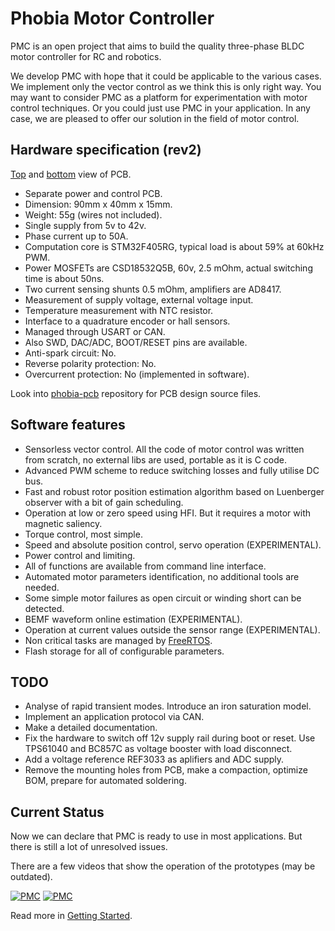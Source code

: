 # Phobia Motor Controller

PMC is an open project that aims to build the quality three-phase BLDC motor
controller for RC and robotics.

We develop PMC with hope that it could be applicable to the various cases. We
implement only the vector control as we think this is only right way. You may
want to consider PMC as a platform for experimentation with motor control
techniques. Or you could just use PMC in your application. In any case, we
are pleased to offer our solution in the field of motor control.

## Hardware specification (rev2)

[Top](doc/pmc_rev2_top.jpg) and [bottom](doc/pmc_rev2_bot.jpg) view of PCB.

* Separate power and control PCB.
* Dimension: 90mm x 40mm x 15mm.
* Weight: 55g (wires not included).
* Single supply from 5v to 42v.
* Phase current up to 50A.
* Computation core is STM32F405RG, typical load is about 59% at 60kHz PWM.
* Power MOSFETs are CSD18532Q5B, 60v, 2.5 mOhm, actual switching time is about 50ns.
* Two current sensing shunts 0.5 mOhm, amplifiers are AD8417.
* Measurement of supply voltage, external voltage input.
* Temperature measurement with NTC resistor.
* Interface to a quadrature encoder or hall sensors.
* Managed through USART or CAN.
* Also SWD, DAC/ADC, BOOT/RESET pins are available.
* Anti-spark circuit: No.
* Reverse polarity protection: No.
* Overcurrent protection: No (implemented in software).

Look into [phobia-pcb](https://bitbucket.org/amaora/phobia-pcb) repository for
PCB design source files.

## Software features

* Sensorless vector control. All the code of motor control was written from
  scratch, no external libs are used, portable as it is C code.
* Advanced PWM scheme to reduce switching losses and fully utilise DC bus.
* Fast and robust rotor position estimation algorithm based on Luenberger
  observer with a bit of gain scheduling.
* Operation at low or zero speed using HFI. But it requires a motor with
  magnetic saliency.
* Torque control, most simple.
* Speed and absolute position control, servo operation (EXPERIMENTAL).
* Power control and limiting.
* All of functions are available from command line interface.
* Automated motor parameters identification, no additional tools are needed.
* Some simple motor failures as open circuit or winding short can be detected.
* BEMF waveform online estimation (EXPERIMENTAL).
* Operation at current values outside the sensor range (EXPERIMENTAL).
* Non critical tasks are managed by [FreeRTOS](http://www.freertos.org/).
* Flash storage for all of configurable parameters.

## TODO

* Analyse of rapid transient modes. Introduce an iron saturation model.
* Implement an application protocol via CAN.
* Make a detailed documentation.
* Fix the hardware to switch off 12v supply rail during boot or reset. Use
  TPS61040 and BC857C as voltage booster with load disconnect.
* Add a voltage reference REF3033 as aplifiers and ADC supply.
* Remove the mounting holes from PCB, make a compaction, optimize BOM, prepare
  for automated soldering.

## Current Status

Now we can declare that PMC is ready to use in most applications. But there is
still a lot of unresolved issues.

There are a few videos that show the operation of the prototypes (may be outdated).

[![PMC](https://i.ytimg.com/vi/n_E2ThFQvD4/default.jpg)](https://www.youtube.com/watch?v=n_E2ThFQvD4)
[![PMC](https://i.ytimg.com/vi/rfigI6fnWxI/default.jpg)](https://www.youtube.com/watch?v=rfigI6fnWxI)

Read more in [Getting Started](doc/GettingStarted.md).

